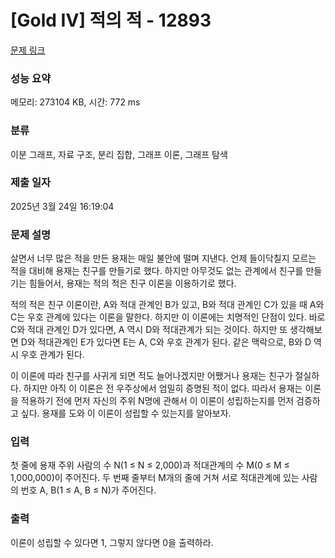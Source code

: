 # [Gold IV] 적의 적 - 12893 

[문제 링크](https://www.acmicpc.net/problem/12893) 

### 성능 요약

메모리: 273104 KB, 시간: 772 ms

### 분류

이분 그래프, 자료 구조, 분리 집합, 그래프 이론, 그래프 탐색

### 제출 일자

2025년 3월 24일 16:19:04

### 문제 설명

<p>살면서 너무 많은 적을 만든 용재는 매일 불안에 떨며 지낸다. 언제 들이닥칠지 모르는 적을 대비해 용재는 친구를 만들기로 했다. 하지만 아무것도 없는 관계에서 친구를 만들기는 힘들어서, 용재는 적의 적은 친구 이론을 이용하기로 했다.</p>

<p>적의 적은 친구 이론이란, A와 적대 관계인 B가 있고, B와 적대 관계인 C가 있을 때 A와 C는 우호 관계에 있다는 이론을 말한다. 하지만 이 이론에는 치명적인 단점이 있다. 바로 C와 적대 관계인 D가 있다면, A 역시 D와 적대관계가 되는 것이다. 하지만 또 생각해보면 D와 적대관계인 E가 있다면 E는 A, C와 우호 관계가 된다. 같은 맥락으로, B와 D 역시 우호 관계가 된다.</p>

<p>이 이론에 따라 친구를 사귀게 되면 적도 늘어나겠지만 어쨌거나 용재는 친구가 절실하다. 하지만 아직 이 이론은 전 우주상에서 엄밀히 증명된 적이 없다. 따라서 용재는 이론을 적용하기 전에 먼저 자신의 주위 N명에 관해서 이 이론이 성립하는지를 먼저 검증하고 싶다. 용재를 도와 이 이론이 성립할 수 있는지를 알아보자.</p>

### 입력 

 <p>첫 줄에 용재 주위 사람의 수 N(1 ≤ N ≤ 2,000)과 적대관계의 수 M(0 ≤ M ≤ 1,000,000)이 주어진다. 두 번째 줄부터 M개의 줄에 거쳐 서로 적대관계에 있는 사람의 번호 A, B(1 ≤ A, B ≤ N)가 주어진다.</p>

### 출력 

 <p>이론이 성립할 수 있다면 1, 그렇지 않다면 0을 출력하라.</p>

